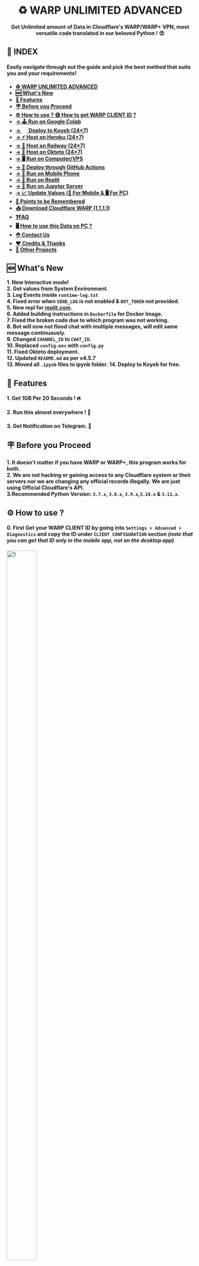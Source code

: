 <div align="center">
<a name="warp-unlimited-new-methods"></a>

# ♻️ WARP UNLIMITED ADVANCED
**Get Unlimited amount of Data in Cloudflare's WARP/WARP+ VPN, most versatile code translated in our beloved Python ! 😍**
</div>

## **📑 INDEX**
#### **Easily navigate through out the guide and pick the best method that suits you and your requirements!**
+ [**♻️ WARP UNLIMITED ADVANCED**](#warp-unlimited-new-methods)
+ [**🆕 What's New**](#whats-new)
+ [**📑 Features**](#features)
+ [**🪧 Before you Proceed**](#before-you-proceed)
+ [**⚙️ How to use ? 😅 How to get WARP CLIENT ID ?**](#how-to-use)
+ [**→ 🕹️ Run on Google Colab**](#run-on-google-colab)
+ <b><a href="deploy-to-koyeb">→ <img src="https://user-images.githubusercontent.com/87380104/205833766-633843a2-d802-4c72-8732-70d826d5c144.png" height="15" width="15">  Deploy to Koyeb (24*7)</a></b>
+ [**→ ⚡ Host on Heroku (24×7)**](#host-on-heroku)
+ [**→ 🧿 Host on Railway (24×7)**](#host-on-railway)
+ [**→ 🪬 Host on Okteto (24×7)**](#host-on-okteto)
+ [**→ 🖥️ Run on Computer/VPS**](#run-on-computer)
+ [**→ 🧫 Deploy through GitHub Actions**](#deploy-using-github-actions)
+ [**→ 📲 Run on Mobile Phone**](#run-on-mobile-phone)
+ [**→ 🎲 Run on Replit**](#run-on-replit)
+ [**→ 🧰 Run on Jupyter Server**](#run-on-jupyter-server)
+ [**→ 📈 Update Values (📲 For Mobile & 🖥️ For PC)**](#update-values)
+ [**🎯 Points to be Remembered**](#points-to-be-remembered)
+ [**📥 Download Cloudflare WARP (1.1.1.1)**](#download-cloudflare-warp-1111)
+ [**❓FAQ**](#faq)
+ [**🖥️ How to use this Data on PC ?**](#how-to-use-this-data-on-pc)
+ [**⛑ Contact Us**](#contact-us)
+ [**❤️ Credits & Thanks**](#credits-thanks)
+ [**🍵 Other Projects**](#other-projects)

<a name="whats-new"></a>

## **🆕 What's New**
**1. New Interactive mode!** <br>
**2. Get values from System Environment.** <br>
**3. Log Events inside `runtime-log.txt`** <br>
**4. Fixed error when `SEND_LOG` is not enabled & `BOT_TOKEN` not provided.** <br>
**5. New repl for [replit.com](https://replit.com).** <br>
**6. Added building instructions in `Dockerfile` for Docker Image.** <br>
**7. Fixed the broken code due to which program was not working.** <br>
**8. Bot will now not flood chat with multiple messages, will edit same message continuously.** <br>
**9. Changed `CHANNEL_ID` to `CHAT_ID`.** <br>
**10. Replaced `config.env` with `config.py`** <br>
**11. Fixed Okteto deployment.** <br>
**12. Updated `README.md` as per v4.5.7** <br>
**13. Moved all `.ipynb` files to ipynb folder.**
**14. Deploy to Koyeb for free.**

<a name="features"></a>

## **📑 Features**
#### **1. Get 1GB Per 20 Seconds ! 🔥**
#### **2. Run this almost everywhere ! 🤗**
#### **3. Get Notification on Telegram. 🔔**

<a name="before-you-proceed"></a>

## **🪧 Before you Proceed** 
**1. It doesn't matter if you have WARP or WARP+, this program works for both.** <br>
**2. We are not hacking or gaining access to any Cloudflare system or their servers nor we are changing any official records illegally. We are just using Official Cloudflare's API.**<br>
**3.Recommended Python Version: `3.7.x`, `3.8.x`, `3.9.x`,`3.10.x` & `3.11.x`.**

<a name="how-to-use"></a>

## **⚙️ How to use ?**
#### **0. First Get your WARP CLIENT ID by going into `Settings > Advanced > Diagnostics` and copy the ID under `CLIENT CONFIGURATION` section *(note that you can get that ID only in the mobile app, not on the desktop app)***
<img src="Img/1.jpg" height="70%" width="40%" alt="1">

<a name="variables"></a>
## **✏️ Variables**
**Below given variables should be filled in `config.py` file or can be set as Environment Variables, while you can also enable `INTERACTIVE_MODE` to enter new values during each run.**
- **`ENV`: Set it to `True` if you let program get values from system environment or `False` if you are filling it in `config.py` itself or incase of `INTERACTIVE_MODE` `bool`**
- **`INTERACTIVE_MODE`: Set it to `True` if you want program to ask for new values during each run or simply `False`. `bool`**
- **`WARP_ID`: Enter your WARP CLIENT ID. [How to get?](#how-to-use) `str`**
- **`SEND_LOG`: Get notification on Telegram regarding total data generated, total attempts & failed attempts. `0` = No & `1` = Yes. `str`**
- **`BOT_TOKEN`: Enter Telegram BOT API Token from [@BotFather](https://botfather.t.me/). Required if `SEND_LOG` is `True`. `str`**
- **`CHAT_ID`: Enter CHAT_ID on which you want log message to be sent. It can be Chat ID (mostly for private chats) like `-1001877005515` or Chat Username like `@mychannel` or `@mygroup`. `str`**
- **`HIDE_ID`: To hide your WARP CLIENT ID from log message sent to your chat. `0` = No & `1` = Yes. `str`**

<a name="run-on-google-colab"></a>

## **🕹️ Run on Google Colab**
#### **1. Open Code on Google Colab: [Open NoteBook](https://colab.research.google.com/github/TheCaduceus/WARP-UNLIMITED-ADVANCED/blob/main/ipynb/Colab.ipynb)**  
#### **2. Now enter your `WARP_CLIENT_ID` and run The WARP (1.1.1.1) Code as shown in the Image *(click on the Play button on top-left corner)***
![3](./Img/3.jpg)

<a name="deploy-to-koyeb"></a>

<h2> <b><img src="https://user-images.githubusercontent.com/87380104/205833766-633843a2-d802-4c72-8732-70d826d5c144.png" height="20" width="20">  Deploy to Koyeb</b> </h2>

<b>Run program totally for free on Koyeb with single click deployment button!</b>
#### **1. Click the following one-click deployment button:**
[![Deploy to Koyeb](https://www.koyeb.com/static/images/deploy/button.svg)](https://app.koyeb.com/apps/deploy?type=docker&image=ghcr.io/thecaduceus/warp-unlimited-docker:koyeb&name=warpunlimitedadvanced&ports=8080;http;/&env[WARP_ID]=Enter-WARP-ID&env[SEND_LOG]=0&env[CHAT_ID]=Enter-CHAT-ID&env[BOT_TOKEN]=Enter-BOT-TOKEN&env[HIDE_ID]=Enter-Value)
#### **2. Fill the given variables as [discussed above](variables) and click `Deploy`.**
![image](https://user-images.githubusercontent.com/87380104/205840843-2a22d443-c864-4435-935e-9078a8091f73.png)
#### **3. While deployment, you can choose `Nano` instance type since it requires <256 RAM.**
![image](https://user-images.githubusercontent.com/87380104/205841570-6a43c020-eecf-4574-8c53-41f9454b5d79.png)
#### **⛔NOTE: This method uses ready-to-use Docker Image made specially for Koyeb, hence any change requires building of new image with NPM's `http-server` or `Flask` to listen on port `8000` & `8080`.**

<a name="host-on-heroku"></a>

## **⚡Host on Heroku**
#### **1. First click the below deploy button.**
[![Deploy on Heroku](./Img/Heroku%20Deployment%20Button.png)](https://heroku.com/deploy?template=https://github.com/TheCaduceus/WARP-UNLIMITED-ADVANCED/tree/sys-env)
#### **2. Now, enter the values as discussed above and click `Deploy` button.**
![4](./Img/Heroku_Vars.png)

#### **3. After Deployment, click `Manage App` button and then click `Resources Tab` and enable the dyno.**
![5](./Img/5.png)

#### **4. Enjoy! now you will get 1GB per 20 Seconds for Lifetime while your Heroku Account exist.**

<a name="host-on-railway"></a>

## **🧿 Host on Railway**
#### **1. First, create account or login on [Railway](https://railway.app/)**
![](./Img/3.1.png)

#### **2. Now click the following Railway deployment button:**
[![Deploy on Railway](https://railway.app/button.svg)](https://railway.app/new/template/e0er7k?referralCode=PFHpF8)

#### **3. Now, enter the values as discussed above and click `Deploy` button.**

<a name="host-on-okteto"></a>

## **🪬 Host on Okteto**
#### **1. First Create your Okteto Account. You need one GitHub account as Okteto supports only one Method to either Create or Login: [Create Account](https://cloud.okteto.com/#/login)**
![](./Img/1.1.png)

#### **2. Now import this Repository and deploy it on Okteto.**
![](./Img/Import.png)
#### **3. After that, carefully add the values as discussed above in Okteto deployment page.**
#### **4. Once done, click on Launch button to deploy your repository.**
#### **5. Additionally, you can setup cron-job using [Cron-Job.org](https://cron-job.org) to automatically restart your program once it sleeps after 24 hours.**

<a name="run-on-computer"></a>

## **🖥️ Run on Computer/VPS**
#### **1. If your PC don't have python & git, then install them first: [Python](https://www.python.org/downloads/), [Git](https://git-scm.com/downloads)**
#### **2. Download Repository:**
```
git clone https://github.com/TheCaduceus/WARP-UNLIMITED-ADVANCED.git
```
#### **3. Install requirements:**
```
pip install -r requirements.txt
```
#### **4. Fill `config.py` as [discussed here](#variables).**
#### **5. Run the program:**
```
py warp-plus.py
```
#### **6. Logs can be accessed in `runtime-log.txt` file:**
```
cat runtime-log.txt
```

<a name="deploy-using-github-actions"></a>

## **🧫 Deploy using GitHub Actions**
#### **1. First fork this Repository.**
![](./Img/3.2.jpeg)
#### **2. Now open the settings of your Forked Repository and click Secrets → Actions.**
![](./Img/2.0.jpeg)
#### **3. After doing that, create following values as secret + values [discussed here](#variables):**
+ `HEROKU_API_KEY` - Enter your Heroku API Key as value.
+ `HEROKU_APP_NAME` - A unique app name in small letters only.
+ `HEROKU_EMAIL` - Your Heroku Email ID.

#### **4. Go to Actions Tab then click `Deploy on Heroku` and `Run Workflow`. Now it will be automatically get deployed on given Heroku Account.**
#### **5. It will take maximum 10 Seconds to start the Workflow and minimum 1-2 Minutes to get deployed !**

<a name="run-on-mobile-phone"></a>

## **📲 Run on Mobile Phone**
#### **1. First Download the Termux app [from here](https://github.com/termux/termux-app/releases/latest) *(Play Store version is deprecated)*.**
#### **2. Now run the following commands in it one by one:**
1. Download Python:
```
pkg install python
```
2. Download Git:
```
pkg install git
```
3. Install requirements:
```
pip install -r requirements.txt
```
4. Download Repository:
```
git clone https://github.com/TheCaduceus/WARP-UNLIMITED-ADVANCED.git
```
6. Run the program:
```
python warp.py
```
7. Getting http/SSL Error ? Run following code to fix it:  
```
termux-setup-storage && pkg update && pkg i git python wget -y && pkg upgrade && pip install --upgrade pip
```
![](./Img/Termux-Error-1.jpeg)
#### **3. After doing above steps, enter your WARP CLIENT ID and get started.**

<a name="run-on-replit"></a>

## **🎲 Run on Replit**
#### **1. Open our repl: [Open it](https://replit.com/@TheCaduceus/WARP-UNLIMITED)**
#### **2. Enter your WARP CLIENT ID and press enter to run the program.**
![](./Img/repl-2.jpg)
#### **3. Additionally, you can fork the repl & edit `config.py` to enable / disable required features.**

<a name="run-on-jupyter-server"></a>

## **🧰 Run on Jupyter Server**
##### **Setting up the Jupyter Server:**
#### **1. First install Python with PIP: [from here](https://www.python.org/downloads/)**
#### **2. Now run the CMD / Powershell as Administrator and execute following commands one-by-one:**
1. To install Jupyter:
```
pip install jupyter
```
2. To install Notebook:
```
pip install notebook
```
3. To install Voila:
```
pip install voila
```
4. Start Jupyter Server:
```
python -m notebook
```
#### **3. Once you started your Server, Jupyter will give you its link (as shown in Image), just open it in your Browser.**
![](./Img/jp-1.png)
![](./Img/jp-2.png)
#### **4. Now Download the "Server.ipynb" file: [from here only](https://github.com/TheCaduceus/WARP-UNLIMITED-ADVANCED/blob/main/ipynb/Server.ipynb)**
#### **5. After downloading it, locate that file through your Jupyter server and open it as shown in the image and click Run.**
![](./Img/jupyter-server-pre.png)
#### **6. Now enter your WARP CLIENT ID and press Enter to continue.**

<a name="update-values"></a>

## **📈 Update Values**
#### **After deploying or running this program, you have to update the "Data Remaining" value in your App.**
### **📲 For Mobile:**
#### **Go to `Settings → Advanced → Connection Options → Press Reset Security Keys`**
### **🖥️ For PC:**
#### **Just again enter your Activation key! For getting Activation key, Open App in `Mobile → Settings → Account → Copy Key`**

<a name="points-to-be-remembered"></a>

## **🎯 Points to be Remembered**
#### **1. You have to manually update the value in the app.**
#### **2. On your device, the program will run and give you 1GB data / 20 Second while your machine is on and the terminal window is open.**
#### **3. If you are hosting this program on your PC or Local System then confirm that it is connected to INTERNET CONNECTION.**

<a name="download-cloudflare-warp-1111"></a>

## **📥 Download Cloudflare WARP (1.1.1.1)**
**Cloudflare's WARP which is based on 1.1.1.1, world's fastest DNS resolver helps you to encrypt your Network traffic and surf the web faster and available for major Operating-Systems (OS):**  
**📱Android: [Download](https://play.google.com/store/apps/details?id=com.cloudflare.onedotonedotonedotone)**  
**📟iOS: [Download](https://itunes.apple.com/us/app/1-1-1-1-faster-internet/id1423538627)**  
**🖥️Windows: [Download](https://1111-releases.cloudflareclient.com/windows/Cloudflare_WARP_Release-x64.msi)**  
**🍎Mac: [Download](https://1111-releases.cloudflareclient.com/mac/Cloudflare_WARP.zip)**  
**💻Linux: [Download](https://pkg.cloudflareclient.com/)**

<a name="faq"></a>

## **❓FAQ**
#### **1. How many instances of the program I can run simultaneously for same account ?**
**I will recommend to host/run 3 or less than 3 (< 3) instances for each account because Cloudflare's API have request limits. Hosting/Running too many instances can cause "Too many Requests" error which indicates that API is getting too many requestes from the same account and that's why there is a cooldown timer of 20 seconds to prevent this.**
#### **2. How to resolve "Too many request" Error ?**
**As already discussed above, Hosting/Running too many instances for same account cause this. So just switch off some instances and bring down the number to 3 or < 3 instances for the same account. Please refer to [Issue #3](https://github.com/TheCaduceus/WARP-UNLIMITED-ADVANCED/issues/3) for more details on this.**
#### **3. Will this program cause any kind of ban from Cloudflare?**
**No, this program don't cause ban because it just use the API provided by Cloudflare for referral system. Neither this program create any type of load or bypass any limit set by Cloudflare for their API nor it hacks anything or changes any official record illegally.**
#### **4. Program isn't working & producing error as shown in the image in Termux. How to solve ?**
![](./Img/Termux-Error-1.jpeg)  
**You can run the below given command in Termux to fix it easily:** 
``` 
termux-setup-storage && pkg update && pkg i git python wget -y && pkg upgrade && pip install --upgrade pip
```
#### **5. Does deploying this on Heroku/Railway/Okteto cause any ban?**
**No, this program comes in category of Cron-Job because this program just take the WARP CLIENT ID from user and arrange it in a particular format and start pinging it in an interval of 20 seconds. This program is lightweight and don't have any load on system. You can refer to [Issue #5](https://github.com/TheCaduceus/WARP-UNLIMITED-ADVANCED/issues/5) for more details on this.**
#### **6. I deployed it on a platform that allow setting Environment Variables, but program not accepting it?**
**Before deploying it on any platform which allow users to set variables in system environment, just make sure you enable `ENV` mode & disable `INTERACTIVE_MODE`.**
#### **7. Why use this program? we can simply use any mod of WARP app?**
**WARP+ is for lifting the speed cap imposed by Cloudflare on free users which is server-side limit and it can't be bypassed by just modifying client-side code. So, availabe mods of WARP is fake? yes, they are just showing premium branding while doing nothing in reality.**

<a name="how-to-use-this-data-on-pc"></a>

## **🖥️ How to use this Data on PC?**
#### **Open the WARP app in your Phone and go to `Settings > Account > Key` and copy the License Key. Now enter that key in WARP app on Windows or MacOS or Linux.**

<a name="contact-us"></a>

## **⛑ Contact Us**
#### **Join our Update Channel at Telegram: [@TheCaduceusOfficial](https://t.me/TheCaduceusOfficial)**
#### **Directly Contact the Developer using Telegram [@HelpAutomatted_Bot](https://telegram.me/HelpAutomatted_Bot)**

<a name="credits-thanks"></a>

## **❤️Credits & Thanks**
**[Dr.Caduceus](https://github.com/TheCaduceus): For heavy modification as well as making New 10 Methods and this all in one Guide.**  
**[ALI-B](https://github.com/ALIILAPRO): The Original Developer of the Base Script**

<a name="other-projects"></a>

## 🍵Other Projects
- **[Dr.Graph](https://drgraph.cf/): Online Anonymous Text / Pasting platform without limits.**
- **[Dr.FileStreamBot](https://drfilestreambot.t.me/): Get Download / Stream links for Telegram files and use as host.**
